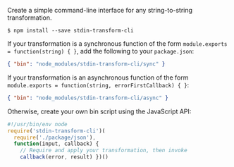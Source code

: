 Create a simple command-line interface for any string-to-string transformation.

```shellsession
$ npm install --save stdin-transform-cli
```

If your transformation is a synchronous function of the form `module.exports = function(string) { }`, add the following to your `package.json`:

```json
{ "bin": "node_modules/stdin-transform-cli/sync" }
```

If your transformation is an asynchronous function of the form `module.exports = function(string, errorFirstCallback) { }`:

```json
{ "bin": "node_modules/stdin-transform-cli/async" }
```

Otherwise, create your own bin script using the JavaScript API:

```javascript
#!/usr/bin/env node
require('stdin-transform-cli')(
  require('./package/json'),
  function(input, callback) {
    // Require and apply your transformation, then invoke
    callback(error, result) })()
```

